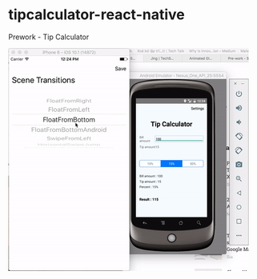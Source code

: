 # tipcalculator-react-native
Prework - Tip Calculator


![PreWork](https://github.com/thanhcs94/tipcalculator-react-native/blob/master/screen_record.gif "PreWork")
